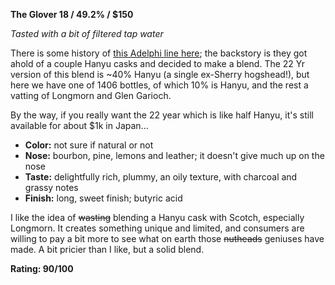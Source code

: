 ﻿**The Glover 18  / 49.2% / $150**

*Tasted with a bit of filtered tap water*

There is some history of [this Adelphi line here](https://malt-review.com/2016/08/25/the-glover-18/); the backstory is they got ahold of a couple Hanyu casks and decided to make a blend.  The 22 Yr version of this blend is ~40% Hanyu (a single ex-Sherry hogshead!), but here we have one of 1406 bottles, of which 10% is Hanyu, and the rest a vatting of Longmorn and Glen Garioch.

By the way, if you really want the 22 year which is like half Hanyu, it's still available for about $1k in Japan...

* **Color:** not sure if natural or not
* **Nose:** bourbon, pine, lemons and leather; it doesn't give much up on the nose
* **Taste:** delightfully rich, plummy, an oily texture, with charcoal and grassy notes
* **Finish:** long, sweet finish; butyric acid

I like the idea of ~~wasting~~ blending a Hanyu cask with Scotch, especially Longmorn.  It creates something unique and limited, and consumers are willing to pay a bit more to see what on earth those ~~nutheads~~ geniuses have made.  A bit pricier than I like, but a solid blend.

**Rating: 90/100**